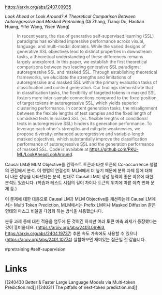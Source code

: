 https://arxiv.org/abs/2407.00935

*Look Ahead or Look Around? A Theoretical Comparison Between Autoregressive and Masked Pretraining* (Qi Zhang, Tianqi Du, Haotian Huang, Yifei Wang, Yisen Wang)

> In recent years, the rise of generative self-supervised learning (SSL) paradigms has exhibited impressive performance across visual, language, and multi-modal domains. While the varied designs of generative SSL objectives lead to distinct properties in downstream tasks, a theoretical understanding of these differences remains largely unexplored. In this paper, we establish the first theoretical comparisons between two leading generative SSL paradigms: autoregressive SSL and masked SSL. Through establishing theoretical frameworks, we elucidate the strengths and limitations of autoregressive and masked SSL within the primary evaluation tasks of classification and content generation. Our findings demonstrate that in classification tasks, the flexibility of targeted tokens in masked SSL fosters more inter-sample connections compared to the fixed position of target tokens in autoregressive SSL, which yields superior clustering performance. In content generation tasks, the misalignment between the flexible lengths of test samples and the fixed length of unmasked texts in masked SSL (vs. flexible lengths of conditional texts in autoregressive SSL) hinders its generation performance. To leverage each other's strengths and mitigate weaknesses, we propose diversity-enhanced autoregressive and variable-length masked objectives, which substantially improve the classification performance of autoregressive SSL and the generation performance of masked SSL. Code is available at https://github.com/PKU-ML/LookAheadLookAround.

Causal LM과 MLM Objective를 컨텍스트 토큰과 타겟 토큰의 Co-occurrence 행렬의 관점에서 분석. 이 행렬의 연결성이 MLM에서 더 높기 때문에 분류 과제 등에 대해 더 나은 성능을 나타낸다는 분석. 반대로 Causal LM이 생성 능력이 좋은 이유에 대한 분석도 있습니다. (학습과 테스트 시점의 길이 차이나 토큰의 위치에 따른 예측 변화 문제 등.)

이 문제에 대한 대응으로 Causal LM과 MLM Objective를 개선하는데 Causal LM에서는 Multi Token Prediction, MLM에서는 Prefix LM이나 Masked Diffusion 같은 형태의 마스크 비율을 다양화 하는 방식을 사용했습니다.

분류 과제 등에 대한 적용을 염두에 둔 것이긴 하지만 여러 토큰 예측 과제가 등장했다는 것이 흥미롭네요. (https://arxiv.org/abs/2403.06963, https://arxiv.org/abs/2404.19737) 추론 속도 가속에도 사용할 수 있으니 (https://arxiv.org/abs/2401.10774) 실험해보면 재미있는 접근일 것 같습니다.

#pretraining #self-supervision

# Links

[[240430 Better & Faster Large Language Models via Multi-token Prediction.md]]
[[240311 The pitfalls of next-token prediction.md]]